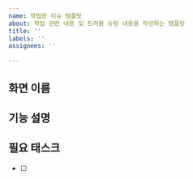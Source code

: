 ```yaml
---
name: 작업용 이슈 템플릿
about: 작업 관련 내용 및 트러블 슈팅 내용을 작성하는 템플릿
title: ''
labels: ''
assignees: ''

---
```


## 화면 이름


## 기능 설명


## 필요 태스크
- [ ]
